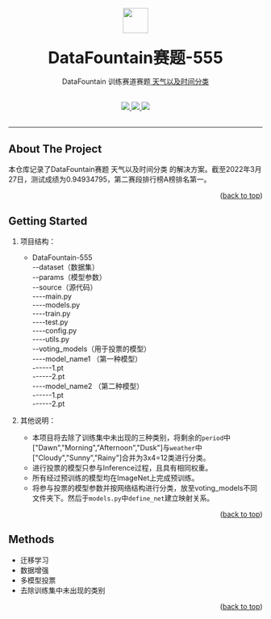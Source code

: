 <div id="top"></div>


<!-- PROJECT LOGO -->
<br />
<div align="center">
  <a href="https://github.com/xiaoyu2018/DataFountain-555">
    <img src="https://www.datafountain.cn/favicon.ico" width="50" height="50">
  </a>

  <h3 align="center"><font size="6">DataFountain赛题-555</font></h3>

  <p align="center">
    DataFountain 训练赛道赛题<a href="https://www.datafountain.cn/competitions/555"> 天气以及时间分类 </a> 
    <br />
    <br />
  </p>
</div>


<!-- 修改url -->
<div align="center">
  <a href="https://github.com/xiaoyu2018/DataFountain-555/graphs/contributors">
    <img src="https://img.shields.io/github/contributors/xiaoyu2018/DataFountain-555.svg?style=for-the-badge">
  </a>  
  <a href="https://github.com/xiaoyu2018/DataFountain-555/stargazers">
    <img src="https://img.shields.io/github/stars/xiaoyu2018/DataFountain-555.svg?style=for-the-badge">
  </a>  
  <a href="https://github.com/xiaoyu2018/DataFountain-555/blob/main/LICENSE">
    <img src="https://img.shields.io/github/license/xiaoyu2018/DataFountain-555.svg?style=for-the-badge">
  </a>  
</div>
<br />

---



<!-- ABOUT THE PROJECT -->
## About The Project
本仓库记录了DataFountain赛题 天气以及时间分类 的解决方案。截至2022年3月27日，测试成绩为0.94934795，第二赛段排行榜A榜排名第一。


<p align="right">(<a href="#top">back to top</a>)</p>

<!-- GETTING STARTED -->
## Getting Started
1. 项目结构：  
    + DataFountain-555  
    --dataset（数据集）  
    --params（模型参数）  
    --source（源代码）  
    ----main.py  
    ----models.py  
    ----train.py   
    ----test.py   
    ----config.py   
    ----utils.py  
    --voting_models（用于投票的模型）  
    ----model_name1 （第一种模型）  
    ------1.pt  
    ------2.pt  
    ----model_name2 （第二种模型）  
    ------1.pt  
    ------2.pt  

2. 其他说明：  
    + 本项目将去除了训练集中未出现的三种类别，将剩余的`period`中["Dawn","Morning","Afternoon","Dusk"]与`weather`中["Cloudy","Sunny","Rainy"]合并为3x4=12类进行分类。
    + 进行投票的模型只参与Inference过程，且具有相同权重。
    + 所有经过预训练的模型均在ImageNet上完成预训练。
    + 将参与投票的模型参数并按网络结构进行分类，放至voting_models不同文件夹下。然后于`models.py`中`define_net`建立映射关系。

<p align="right">(<a href="#top">back to top</a>)</p>

## Methods
+ 迁移学习
+ 数据增强
+ 多模型投票
+ 去除训练集中未出现的类别

<p align="right">(<a href="#top">back to top</a>)</p>


